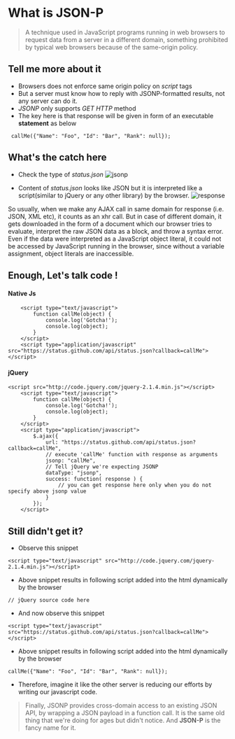 # What is JSON-P
> A technique used in JavaScript programs running in web browsers to request data from a server in a different domain, something prohibited by typical web browsers because of the same-origin policy.

## Tell me more about it
- Browsers does not enforce same origin policy on *script* tags 
- But a server must know how to reply with JSONP-formatted results, not any server can do it.
- *JSONP* only supports *GET HTTP* method
- The key here is that response will be given in form of an executable **statement** as below
```
 callMe({"Name": "Foo", "Id": "Bar", "Rank": null});
```

## What's the catch here
- Check the type of *status.json*
![jsonp](https://cloud.githubusercontent.com/assets/5382293/7960316/4fc0c1c0-0a1d-11e5-9b8f-8d268966baea.PNG)

- Content of *status.json* looks like JSON but it is interpreted like a script(similar to jQuery or any other library) by the browser.
![response](https://cloud.githubusercontent.com/assets/5382293/7960317/4fc3a3fe-0a1d-11e5-8fc2-832531b78248.PNG)

So usually, when we make any AJAX call in same domain for response (i.e. JSON, XML etc), it counts as an xhr call. But in case of different domain, it gets downloaded in the form of a document which our browser tries to evaluate, interpret the raw JSON data as a block, and throw a syntax error. Even if the data were interpreted as a JavaScript object literal, it could not be accessed by JavaScript running in the browser, since without a variable assignment, object literals are inaccessible.

## Enough, Let's talk code !
#### Native Js
```
	<script type="text/javascript">
		function callMe(object) {
			console.log('Gotcha!');
			console.log(object);
		}
	</script>
	<script type="application/javascript" src="https://status.github.com/api/status.json?callback=callMe"></script>	
```
#### jQuery
```
<script src="http://code.jquery.com/jquery-2.1.4.min.js"></script>	
	<script type="text/javascript">
		function callMe(object) {
			console.log('Gotcha!');
			console.log(object);
		}
	</script>
	<script type="application/javascript">
		$.ajax({
		    url: "https://status.github.com/api/status.json?callback=callMe",
		    // execute 'callMe' function with response as arguments
		    jsonp: "callMe",
		    // Tell jQuery we're expecting JSONP
		    dataType: "jsonp",
		    success: function( response ) {
		        // you can get response here only when you do not specify above jsonp value
		    }
		});
	</script>	
```

## Still didn't get it?
- Observe this snippet
```
<script type="text/javascript" src="http://code.jquery.com/jquery-2.1.4.min.js"></script>	
```
- Above snippet results in following script added into the html dynamically by the browser
```
// jQuery source code here
```
- And now observe this snippet
```
<script type="text/javascript" src="https://status.github.com/api/status.json?callback=callMe"></script>	
```
- Above snippet results in following script added into the html dynamically by the browser
```
callMe({"Name": "Foo", "Id": "Bar", "Rank": null});
```
- Therefore, imagine it like the other server is reducing our efforts by writing our javascript code.

> Finally, JSONP provides cross-domain access to an existing JSON API, by wrapping a JSON payload in a function call. It is the same old thing that we're doing for ages but didn't notice. And **JSON-P** is the fancy name for it.
